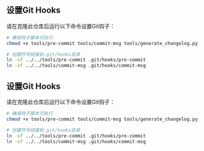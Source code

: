 ## 设置Git Hooks

请在克隆此仓库后运行以下命令设置Git钩子：

```bash
# 确保钩子脚本可执行
chmod +x tools/pre-commit tools/commit-msg tools/generate_changelog.py tools/version-bump

# 创建符号链接到.git/hooks目录
ln -sf ../../tools/pre-commit .git/hooks/pre-commit
ln -sf ../../tools/commit-msg .git/hooks/commit-msg
```
## 设置Git Hooks

请在克隆此仓库后运行以下命令设置Git钩子：

```bash
# 确保钩子脚本可执行
chmod +x tools/pre-commit tools/commit-msg tools/generate_changelog.py tools/version-bump

# 创建符号链接到.git/hooks目录
ln -sf ../../tools/pre-commit .git/hooks/pre-commit
ln -sf ../../tools/commit-msg .git/hooks/commit-msg
```
